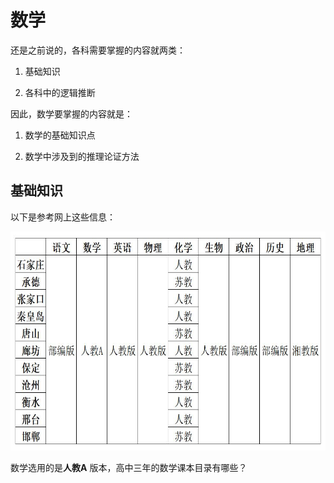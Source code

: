 # 数学

还是之前说的，各科需要掌握的内容就两类：

1. 基础知识

2. 各科中的逻辑推断

因此，数学要掌握的内容就是：

1. 数学的基础知识点

2. 数学中涉及到的推理论证方法

## 基础知识

以下是参考网上这些信息：

<img style="width: 750px;height: 350px;" src="/math/_assets/m1_1.jpg" alt="教程依据" />

数学选用的是**人教A** 版本，高中三年的数学课本目录有哪些？